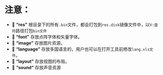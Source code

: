 # 注意：

* 📁 **“res”** 根目录下的所有`.bin`文件，都会打包到`res.disk`镜像文件中，以`V:盘符`路径打包`bin文件`
* 📁 **“font”** 存放点阵字体和矢量字体。
* 📁 **“image”** 存放图片资源。
* 📁 **“language”** 存放多国语言的，用户也可以在打开工具前修改`lang.xls文件`。
* 📁 **“layout”** 存放视图的布局。
* 📁 **“sound”** 存放声音资源
